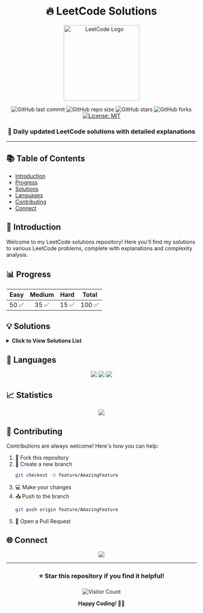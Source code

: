 
<div align="center">
  <h1>🔥 LeetCode Solutions</h1>
  <img src="https://leetcode.com/static/images/LeetCode_logo.png" alt="LeetCode Logo" width="200"/>
  
  ![GitHub last commit](https://img.shields.io/github/last-commit/yourusername/LeetCode)
  ![GitHub repo size](https://img.shields.io/github/repo-size/yourusername/LeetCode)
  ![GitHub stars](https://img.shields.io/github/stars/yourusername/LeetCode)
  ![GitHub forks](https://img.shields.io/github/forks/yourusername/LeetCode)
  [![License: MIT](https://img.shields.io/badge/License-MIT-yellow.svg)](https://opensource.org/licenses/MIT)
</div>

<div align="center">
  <h3>🚀 Daily updated LeetCode solutions with detailed explanations</h3>
</div>

---

## 📚 Table of Contents
- [Introduction](#-introduction)
- [Progress](#-progress)
- [Solutions](#-solutions)
- [Languages](#-languages)
- [Contributing](#-contributing)
- [Connect](#-connect)

## 🎯 Introduction
Welcome to my LeetCode solutions repository! Here you'll find my solutions to various LeetCode problems, complete with explanations and complexity analysis.

## 📊 Progress
<div align="center">

| Easy | Medium | Hard | Total |
|:----:|:------:|:----:|:-----:|
| 50 ✅ | 35 ✅ | 15 ✅ | 100 ✅ |

</div>

## 💡 Solutions

<details>
<summary><b>Click to View Solutions List</b></summary>

| No. | Title | Solution | Difficulty | Tags | Time | Space |
|:---:|-------|----------|------------|------|------|-------|
| 1 | [Two Sum](https://leetcode.com/problems/two-sum/) | [Python](./solutions/1_two_sum.py) | 🟢 Easy | Array, Hash Table | O(n) | O(n) |
| 2 | [Add Two Numbers](https://leetcode.com/problems/add-two-numbers/) | [Python](./solutions/2_add_two_numbers.py) | 🟡 Medium | Linked List, Math | O(n) | O(1) |

</details>

## 🔨 Languages
<div align="center">
  <img src="https://img.shields.io/badge/Python-FFD43B?style=for-the-badge&logo=python&logoColor=blue" />
  <img src="https://img.shields.io/badge/Java-ED8B00?style=for-the-badge&logo=java&logoColor=white" />
  <img src="https://img.shields.io/badge/C%2B%2B-00599C?style=for-the-badge&logo=c%2B%2B&logoColor=white" />
</div>

## 📈 Statistics
<div align="center">
  <img src="https://leetcode-stats-six.vercel.app/api?username=YOUR_LEETCODE_USERNAME&theme=dark" />
</div>

## 🤝 Contributing
Contributions are always welcome! Here's how you can help:

1. 🔱 Fork this repository
2. 🔨 Create a new branch
   ```bash
   git checkout -b feature/AmazingFeature
   ```
3. 💻 Make your changes
4. 📤 Push to the branch
   ```bash
   git push origin feature/AmazingFeature
   ```
5. 🔄 Open a Pull Request

## 🌐 Connect
<div align="center">
  <a href="https://www.linkedin.com/in/shri-ram-dwivedi-8a91a3272/">
    <img src="https://img.shields.io/badge/LinkedIn-0077B5?style=for-the-badge&logo=linkedin&logoColor=white" />
  </a>
  
</div>

---

<div align="center">
  <h3>⭐ Star this repository if you find it helpful!</h3>
  
  ![Visitor Count](https://profile-counter.glitch.me/yourusername-leetcode/count.svg)
  
  <b>Happy Coding! 👨‍💻</b>
</div>
